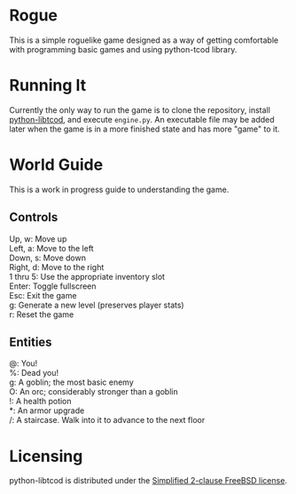 # Rogue
This is a simple roguelike game designed as a way of getting comfortable with programming basic games and using python-tcod library.

# Running It
Currently the only way to run the game is to clone the repository, install [python-libtcod](https://github.com/libtcod/python-tcod),
and execute ```engine.py```.
An executable file may be added later when the game is in a more finished state and has more "game" to it.

# World Guide
This is a work in progress guide to understanding the game.

## Controls
Up, w: Move up\
Left, a: Move to the left\
Down, s: Move down\
Right, d: Move to the right\
1 thru 5: Use the appropriate inventory slot\
Enter: Toggle fullscreen\
Esc: Exit the game\
g: Generate a new level (preserves player stats)\
r: Reset the game

## Entities
@: You!\
%: Dead you!\
g: A goblin; the most basic enemy\
O: An orc; considerably stronger than a goblin\
!: A health potion\
\*: An armor upgrade\
/: A staircase. Walk into it to advance to the next floor


# Licensing
python-libtcod is distributed under the [Simplified 2-clause FreeBSD license](https://github.com/MikeChunko/Rogue/blob/master/LICENSE.txt).

